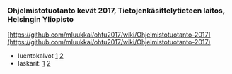 ### Ohjelmistotuotanto kevät 2017, Tietojenkäsittelytieteen laitos, Helsingin Yliopisto

[https://github.com/mluukkai/ohtu2017/wiki/Ohjelmistotuotanto-2017](https://github.com/mluukkai/ohtu2017/wiki/Ohjelmistotuotanto-2017)

* luentokalvot [1](https://github.com/mluukkai/ohtu2017/blob/master/kalvot/luento1.pdf?raw=true) [2](https://github.com/mluukkai/ohtu2017/blob/master/kalvot/luento2.pdf?raw=true) 
* laskarit: [1](https://github.com/mluukkai/ohtu2017/blob/master/laskarit/1.md) [2](https://github.com/mluukkai/ohtu2017/blob/master/laskarit/2.md)
